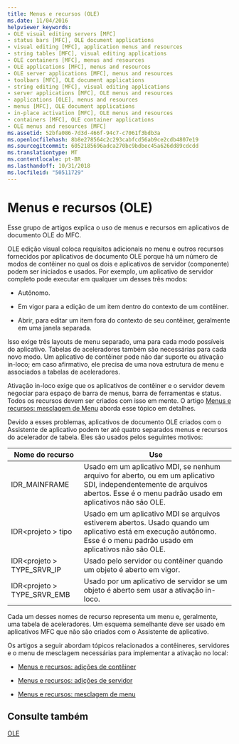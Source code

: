 ```yaml
---
title: Menus e recursos (OLE)
ms.date: 11/04/2016
helpviewer_keywords:
- OLE visual editing servers [MFC]
- status bars [MFC], OLE document applications
- visual editing [MFC], application menus and resources
- string tables [MFC], visual editing applications
- OLE containers [MFC], menus and resources
- OLE applications [MFC], menus and resources
- OLE server applications [MFC], menus and resources
- toolbars [MFC], OLE document applications
- string editing [MFC], visual editing applications
- server applications [MFC], OLE menus and resources
- applications [OLE], menus and resources
- menus [MFC], OLE document applications
- in-place activation [MFC], OLE menus and resources
- containers [MFC], OLE container applications
- OLE menus and resources [MFC]
ms.assetid: 52bfa086-7d3d-466f-94c7-c7061f3bdb3a
ms.openlocfilehash: 8b8e278564c2c293cabfcd56ab9ce2cdb4807e19
ms.sourcegitcommit: 6052185696adca270bc9bdbec45a626dd89cdcdd
ms.translationtype: MT
ms.contentlocale: pt-BR
ms.lasthandoff: 10/31/2018
ms.locfileid: "50511729"
---
```

# <a name="menus-and-resources-ole"></a>Menus e recursos (OLE)

Esse grupo de artigos explica o uso de menus e recursos em aplicativos de documento OLE do MFC.

OLE edição visual coloca requisitos adicionais no menu e outros recursos fornecidos por aplicativos de documento OLE porque há um número de modos de contêiner no qual os dois e aplicativos de servidor (componente) podem ser iniciados e usados. Por exemplo, um aplicativo de servidor completo pode executar em qualquer um desses três modos:

- Autônomo.

- Em vigor para a edição de um item dentro do contexto de um contêiner.

- Abrir, para editar um item fora do contexto de seu contêiner, geralmente em uma janela separada.

Isso exige três layouts de menu separado, uma para cada modo possíveis do aplicativo. Tabelas de aceleradores também são necessárias para cada novo modo. Um aplicativo de contêiner pode não dar suporte ou ativação in-loco; em caso afirmativo, ele precisa de uma nova estrutura de menu e associados a tabelas de aceleradores.

Ativação in-loco exige que os aplicativos de contêiner e o servidor devem negociar para espaço de barra de menus, barra de ferramentas e status. Todos os recursos devem ser criados com isso em mente. O artigo [Menus e recursos: mesclagem de Menu](../mfc/menus-and-resources-menu-merging.md) aborda esse tópico em detalhes.

Devido a esses problemas, aplicativos de documento OLE criados com o Assistente de aplicativo podem ter até quatro separados menus e recursos do acelerador de tabela. Eles são usados pelos seguintes motivos:

|Nome do recurso|Use|
|-------------------|---------|
|IDR_MAINFRAME|Usado em um aplicativo MDI, se nenhum arquivo for aberto, ou em um aplicativo SDI, independentemente de arquivos abertos. Esse é o menu padrão usado em aplicativos não são OLE.|
|IDR\<projeto > tipo|Usado em um aplicativo MDI se arquivos estiverem abertos. Usado quando um aplicativo está em execução autônomo. Esse é o menu padrão usado em aplicativos não são OLE.|
|IDR\<projeto > TYPE_SRVR_IP|Usado pelo servidor ou contêiner quando um objeto é aberto em vigor.|
|IDR\<projeto > TYPE_SRVR_EMB|Usado por um aplicativo de servidor se um objeto é aberto sem usar a ativação in-loco.|

Cada um desses nomes de recurso representa um menu e, geralmente, uma tabela de aceleradores. Um esquema semelhante deve ser usado em aplicativos MFC que não são criados com o Assistente de aplicativo.

Os artigos a seguir abordam tópicos relacionados a contêineres, servidores e o menu de mesclagem necessárias para implementar a ativação no local:

- [Menus e recursos: adições de contêiner](../mfc/menus-and-resources-container-additions.md)

- [Menus e recursos: adições de servidor](../mfc/menus-and-resources-server-additions.md)

- [Menus e recursos: mesclagem de menu](../mfc/menus-and-resources-menu-merging.md)

## <a name="see-also"></a>Consulte também

[OLE](../mfc/ole-in-mfc.md)

